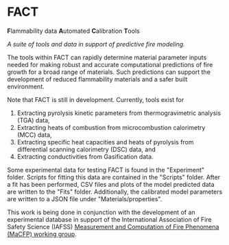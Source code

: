 # FACT 
**F**lammability data **A**utomated **C**alibration **T**ools

*A suite of tools and data in support of predictive fire modeling.*

The tools within FACT can rapidly determine material parameter inputs needed
for making robust and accurate computational predictions of fire growth for a
broad range of materials. Such predictions can support the development of
reduced flammability materials and a safer built environment.

Note that FACT is still in development. Currently, tools exist for 
1. Extracting pyrolysis kinetic parameters from thermogravimetric analysis (TGA) data, 
2. Extracting heats of combustion from microcombustion calorimetry (MCC) data,
3. Extracting specific heat capacities and heats of pyrolysis from differential scanning calorimetry (DSC) data, and
4. Extracting conductivities from Gasification data.

Some experimental data for testing FACT is found in the "Experiment" folder.
Scripts for fitting this data are contained in the "Scripts" folder. After a
fit has been performed, CSV files and plots of the model predicted data are
written to the "Fits" folder. Additionally, the calibrated model parameters are
written to a JSON file under "Materials/properties".

This work is being done in conjunction with the development of an experimental
database in support of the International Association of Fire Safety Science
(IAFSS) [Measurement and Computation of Fire Phenomena (MaCFP) working
group](https://github.com/MaCFP/matl-db).
